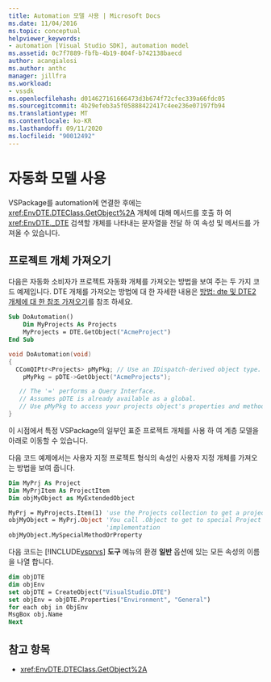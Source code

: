 ```yaml
---
title: Automation 모델 사용 | Microsoft Docs
ms.date: 11/04/2016
ms.topic: conceptual
helpviewer_keywords:
- automation [Visual Studio SDK], automation model
ms.assetid: 0c7f7889-fbfb-4b19-804f-b742138baecd
author: acangialosi
ms.author: anthc
manager: jillfra
ms.workload:
- vssdk
ms.openlocfilehash: d014627161666473d3b674f72cfec339a66fdc05
ms.sourcegitcommit: 4b29efeb3a5f05888422417c4ee236e07197fb94
ms.translationtype: MT
ms.contentlocale: ko-KR
ms.lasthandoff: 09/11/2020
ms.locfileid: "90012492"
---
```

# <a name="using-the-automation-model"></a>자동화 모델 사용
VSPackage를 automation에 연결한 후에는 <xref:EnvDTE.DTEClass.GetObject%2A> 개체에 대해 메서드를 호출 하 여 <xref:EnvDTE._DTE> 검색할 개체를 나타내는 문자열을 전달 하 여 속성 및 메서드를 가져올 수 있습니다.

## <a name="obtaining-project-objects"></a>프로젝트 개체 가져오기
 다음은 자동화 소비자가 프로젝트 자동화 개체를 가져오는 방법을 보여 주는 두 가지 코드 예제입니다. DTE 개체를 가져오는 방법에 대 한 자세한 내용은 [방법: dte 및 DTE2 개체에 대 한 참조 가져오기](/previous-versions/68shb4dw(v=vs.140))를 참조 하세요.

```vb
Sub DoAutomation()
    Dim MyProjects As Projects
    MyProjects = DTE.GetObject("AcmeProject")
End Sub
```

```cpp
void DoAutomation(void)
{
  CComQIPtr<Projects> pMyPkg; // Use an IDispatch-derived object type.
    pMyPkg = pDTE->GetObject("AcmeProjects");

   // The '=' performs a Query Interface.
   // Assumes pDTE is already available as a global.
   // Use pMyPkg to access your projects object's properties and methods.
}

```

 이 시점에서 특정 VSPackage의 일부인 표준 프로젝트 개체를 사용 하 여 계층 모델을 아래로 이동할 수 있습니다.

 다음 코드 예제에서는 사용자 지정 프로젝트 형식의 속성인 사용자 지정 개체를 가져오는 방법을 보여 줍니다.

```vb
Dim MyPrj As Project
Dim MyPrjItem As ProjectItem
Dim objMyObject as MyExtendedObject

MyPrj = MyProjects.Item(1) 'use the Projects collection to get a project
objMyObject = MyPrj.Object 'You call .Object to get to special Project
                           'implementation
objMyObject.MySpecialMethodOrProperty
```

 다음 코드는 [!INCLUDE[vsprvs](../../code-quality/includes/vsprvs_md.md)] **도구** 메뉴의 환경 **일반** 옵션에 있는 모든 속성의 이름을 나열 합니다.

```vb
dim objDTE
dim objEnv
set objDTE = CreateObject("VisualStudio.DTE")
set objEnv = objDTE.Properties("Environment", "General")
for each obj in ObjEnv
MsgBox obj.Name
Next

```

## <a name="see-also"></a>참고 항목
- <xref:EnvDTE.DTEClass.GetObject%2A>